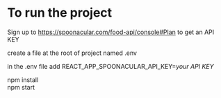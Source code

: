 # To run the project <br />

 Sign up to https://spoonacular.com/food-api/console#Plan to get an API KEY <br />
 
 create a file at the root of project named .env <br />
 
 in the .env file add REACT_APP_SPOONACULAR_API_KEY=*your API KEY* <br />

 npm install <br />
 npm start
